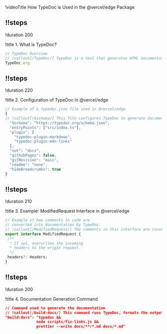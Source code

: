 !videoTitle How TypeDoc is Used in the @vercel/edge Package

## !!steps
!duration 200

!title 1. What is TypeDoc?

```ts ! typedoc.org
// TypeDoc Overview
// !callout[/TypeDoc/] TypeDoc is a tool that generates HTML documentation or a JSON model from TypeScript comments.
TypeDoc.org
```

## !!steps
!duration 220

!title 2. Configuration of TypeDoc in @vercel/edge

```js ! @vercel/edge/typedoc.json
// Example of a typedoc.json file used in @vercel/edge
{
// !callout[/$schema/] This file configures TypeDoc to generate documentation for the @vercel/edge package.
  "$schema": "https://typedoc.org/schema.json",
  "entryPoints": ["src/index.ts"],
  "plugin": [
    "typedoc-plugin-markdown", 
    "typedoc-plugin-mdn-links"
  ],
  "out": "docs",
  "githubPages": false,
  "gitRevision": "main",
  "readme": "none",
  "hideBreadcrumbs": true
}
```

## !!steps
!duration 210

!title 3. Example: ModifiedRequest Interface in @vercel/edge

```ts ! @vercel/edge/middleware-helpers.ts
// Example of how comments in code are 
// converted into documentation by TypeDoc.
// !callout[/ModifiedRequest/] The comments in this interface are converted into a markdown file by TypeDoc.
export interface ModifiedRequest {
 /**
  * If set, overwrites the incoming 
  * headers to the origin request.
  */
 headers?: Headers;
}
```

## !!steps
!duration 200

!title 4. Documentation Generation Command

```json ! package.json
// Command used to generate the documentation
// !callout[/build:docs/] This command runs TypeDoc, formats the output with Prettier, and fixes the generated links.
"build:docs": "typedoc && 
              node scripts/fix-links.js && 
              prettier --write docs/**/*.md docs/*.md"
```